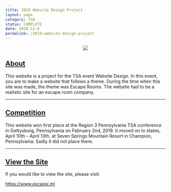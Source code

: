 ```yaml
---
title: 2019 Website Design Project
layout: page
category: TSA
status: COMPLETE
date: 2018-12-6
permalink: /2019-website-design-project
---
```


<center><img src="https://www.bradykondek.ga/pics/tsa-logo.png"></center>

## <u>About</u>

This website is a project for the TSA event Website Design. In this event, you are to make a website that follows a theme.  During the time when this site was made, the theme was Escape Rooms.  The website had to be a realistic site for an escape room company.

<hr>

## <u>Competition</u>

This website won first place at the Region 3 Pennsylvania TSA conference in Gettysburg, Pennsylvania on February 2nd, 2019.  It moved on to states, April 10th - April 13th, at Seven Springs Mountain Resort in Champion, Pennsylvania.  Sadly it did not place there.

<hr>

## <u>View the Site</u>

If you would like to view the site, please visit:

<a target="_blank" href="https://www.escapix.ml">https://www.escapix.ml</a>
